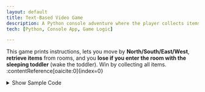 ```yaml
---
layout: default
title: Text-Based Video Game
description: A Python console adventure where the player collects items without waking the toddler.
tech: [Python, Console App, Game Logic]

---
```


This game prints instructions, lets you move by **North/South/East/West**, **retrieve items** from rooms, and you **lose if you enter the room with the sleeping toddler** (wake the toddler). Win by collecting all items. :contentReference[oaicite:0]{index=0}


<details class="mt-3" markdown="1">
  <summary class="cursor-pointer text-blue-600 hover:underline font-semibold">
    Show Sample Code
  </summary>

```python
def main():
    current_room = 'Living Room'
    inventory = []

    show_instructions()

    while True:
        show_status(current_room, inventory)
        move = input('> ').title().split()

        if move[0] == 'Go':
            if move[1] in rooms[current_room]:
                current_room = rooms[current_room][move[1]]
                if current_room == 'Laundry':
                    print("The toddler wakes up... Game Over!")
                    break
            else:
                print("You can't go that way!")
        elif move[0] == 'Get':
            if 'item' in rooms[current_room] and move[1] == rooms[current_room]['item']:
                inventory.append(move[1])
                print(f"{move[1]} collected!")
                del rooms[current_room]['item']
            else:
                print("Can't get that!")

